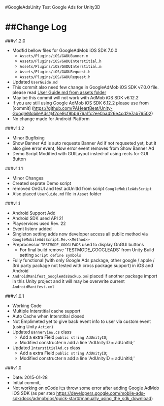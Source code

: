 #GoogleAdsUnity
Test Google Ads for Unity3D

##Change Log
============
###v1.2.0
- Modfid bellow files for GoogleAdMob iOS SDK 7.0.0 
	- `Assets/Plugins/iOS/GADUBanner.m`
	- `Assets/Plugins/iOS/GADUInterstitial.h`
	- `Assets/Plugins/iOS/GADUInterstitial.m`
	- `Assets/Plugins/iOS/GADURequest.h`
	- `Assets/Plugins/iOS/GADURequest.h`
- Updated `UserGuide.md`
- This commit also need few change in GoogleAdMob iOS SDK v7.0.0 file. please read [User Guide.md from assets folder](https://github.com/PAHeartBeat/Unity-GoogleMobileAds/tree/master/Assets/UserGuide.md)
- May be this commit will not work with AdMob iOS SDK v6.12.2
- If you are still using Google AdMob iOS SDK 6.12.2 please use from [commit]  (https://github.com/PAHeartBeat/Unity-GoogleMobileAds@f2ce9cf8bb676a1fc2ee0aa426e4cd2e7ab76502) 
- No change made for Android Platform

###v1.1.2
- Minor Bugfixing
- Show Banner Ad is auto requeste Banner Ad if not requseted yet, but it also give error event, Now error event removes from Show Banner Ad
- Demo Script Modified with GUILayout insted-of using rects for GUI Button

###v1.1.1
- Minor Changes
- Created  seprate Demo script
- removed OnGUI and test adUnitId from script `GoogleMobileAdsScript`
- Also placed `UserGuide.md` file in `Asset` folder

###v1.1
- Android Support Add
- Android SDK used API 21
- Playservices used Rev. 22
- Event listenr added
- Singleton setting adds now developer access all public method via `GoogleMobileAdsScript.Me.<<Method>>`
- Preprocessor `TESTMODE_GOOGLEADS` used to display OnGUI buttons
	- For final build remove 'TESTMODE_GOOGLEADS' from Unity Build setting `Script define symbols`
- Fully functional (with only Google Ads package, other google / apple / 3rd party package not tested with cross package support) in iOS and Android
- `AndroidManifest_GoogleAdsBackup.xm`l placed if another package import in this Unity project and it will may be overwrite current `AndroidManifest.xml`


###v1.0.1
- Working Code
- Multiple Interstitial cache support
- Auto Cache when Interstitial closed
- Not Emplimeted yet to give back event info to user via custom event (using Unity `Action`)
- Updated `BannerView.cs` class
	- Add a extra Field `public string AdUnityID`;
	- Modified constructer n add a line 'AdUnityID = adUnitId;'
- Updated `InterstitialAd.cs` class
	- Add a extra Field `public string AdUnityID`;
	- Modified constructer n add a line 'AdUnityID = adUnitId;'


###v1.0
- Date: 2015-01-28
- Initial commit,
- Not working on xCode it;s throw some error after adding Google AdMob iOS SDK (as per step https://developers.google.com/mobile-ads-sdk/docs/admob/ios/quick-start#manually_using_the_sdk_download)



